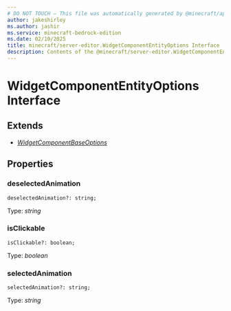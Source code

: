 ```yaml
---
# DO NOT TOUCH — This file was automatically generated by @minecraft/api-docs-generator, to report problems file an issue at https://github.com/Mojang/minecraft-scripting-libraries
author: jakeshirley
ms.author: jashir
ms.service: minecraft-bedrock-edition
ms.date: 02/10/2025
title: minecraft/server-editor.WidgetComponentEntityOptions Interface
description: Contents of the @minecraft/server-editor.WidgetComponentEntityOptions class.
---
```

# WidgetComponentEntityOptions Interface

## Extends
- [*WidgetComponentBaseOptions*](WidgetComponentBaseOptions.md)

## Properties

### **deselectedAnimation**
`deselectedAnimation?: string;`

Type: *string*

### **isClickable**
`isClickable?: boolean;`

Type: *boolean*

### **selectedAnimation**
`selectedAnimation?: string;`

Type: *string*
